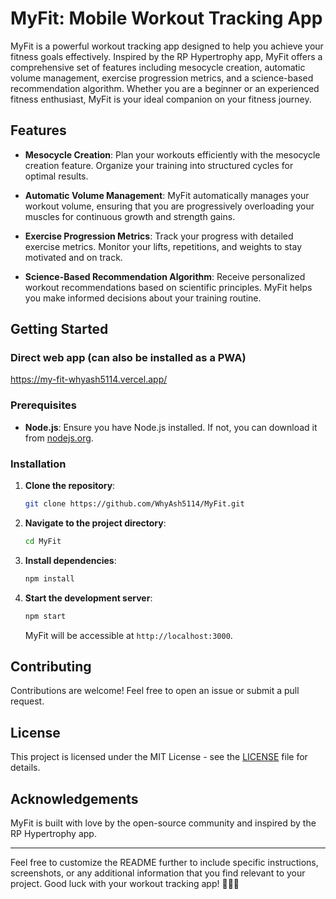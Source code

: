 # MyFit: Mobile Workout Tracking App

MyFit is a powerful workout tracking app designed to help you achieve your fitness goals effectively. Inspired by the RP Hypertrophy app, MyFit offers a comprehensive set of features including mesocycle creation, automatic volume management, exercise progression metrics, and a science-based recommendation algorithm. Whether you are a beginner or an experienced fitness enthusiast, MyFit is your ideal companion on your fitness journey.

## Features

- **Mesocycle Creation**: Plan your workouts efficiently with the mesocycle creation feature. Organize your training into structured cycles for optimal results.

- **Automatic Volume Management**: MyFit automatically manages your workout volume, ensuring that you are progressively overloading your muscles for continuous growth and strength gains.

- **Exercise Progression Metrics**: Track your progress with detailed exercise metrics. Monitor your lifts, repetitions, and weights to stay motivated and on track.

- **Science-Based Recommendation Algorithm**: Receive personalized workout recommendations based on scientific principles. MyFit helps you make informed decisions about your training routine.

## Getting Started

### Direct web app (can also be installed as a PWA)
https://my-fit-whyash5114.vercel.app/

### Prerequisites

- **Node.js**: Ensure you have Node.js installed. If not, you can download it from [nodejs.org](https://nodejs.org/).

### Installation

1. **Clone the repository**:

   ```sh
   git clone https://github.com/WhyAsh5114/MyFit.git
   ```

2. **Navigate to the project directory**:

   ```sh
   cd MyFit
   ```

3. **Install dependencies**:

   ```sh
   npm install
   ```

4. **Start the development server**:

   ```sh
   npm start
   ```

   MyFit will be accessible at `http://localhost:3000`.

## Contributing

Contributions are welcome! Feel free to open an issue or submit a pull request.

## License

This project is licensed under the MIT License - see the [LICENSE](LICENSE) file for details.

## Acknowledgements

MyFit is built with love by the open-source community and inspired by the RP Hypertrophy app.

---

Feel free to customize the README further to include specific instructions, screenshots, or any additional information that you find relevant to your project. Good luck with your workout tracking app! 🏋️‍♂️💪